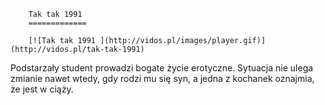 
        Tak tak 1991 
        =============
        
        [![Tak tak 1991 ](http://vidos.pl/images/player.gif)](http://vidos.pl/tak-tak-1991)
        
        
 Podstarzały student prowadzi bogate życie erotyczne. Sytuacja nie ulega zmianie nawet wtedy, gdy rodzi mu się syn, a jedna z kochanek oznajmia, że jest w ciąży.
    